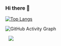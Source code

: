 ### Hi there 👋
[![Top Langs](https://github-readme-stats.vercel.app/api/top-langs/?username=oencao1041)](https://blog.naver.com/119dpdltm)

![GitHub Activity Graph](https://activity-graph.herokuapp.com/graph?username=oencao1041)  

<a href="https://instagram.com/chaecheao">
    <img 
        src="http://img.shields.io/badge/-chaeyeong Instagram-violet?style=flat&logo=Instagram&link=https://instagram.com/alpox.dev/"
        style="height : auto; margin-left : 10px; margin-right : 10px;"/>
</a>
